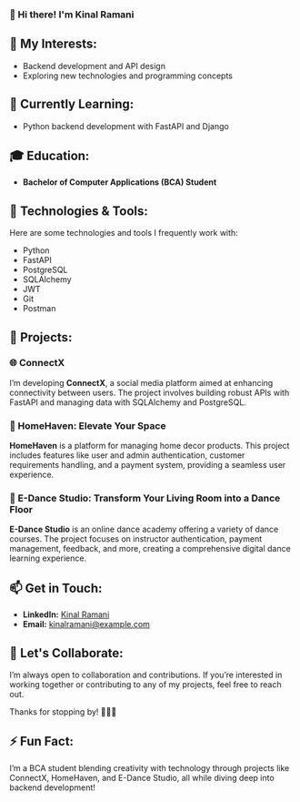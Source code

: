 ### 👋 Hi there! I'm Kinal Ramani

## 👀 My Interests:
- Backend development and API design
- Exploring new technologies and programming concepts

## 🌱 Currently Learning:
- Python backend development with FastAPI and Django

## 🎓 Education:
- **Bachelor of Computer Applications (BCA) Student**

## 🔧 Technologies & Tools:
Here are some technologies and tools I frequently work with:
- Python
- FastAPI
- PostgreSQL
- SQLAlchemy
- JWT
- Git
- Postman

## 📂 Projects:

### 🌐 ConnectX
I’m developing **ConnectX**, a social media platform aimed at enhancing connectivity between users. The project involves building robust APIs with FastAPI and managing data with SQLAlchemy and PostgreSQL.

### 🏡 HomeHaven: Elevate Your Space
**HomeHaven** is a platform for managing home decor products. This project includes features like user and admin authentication, customer requirements handling, and a payment system, providing a seamless user experience.

### 💃 E-Dance Studio: Transform Your Living Room into a Dance Floor
**E-Dance Studio** is an online dance academy offering a variety of dance courses. The project focuses on instructor authentication, payment management, feedback, and more, creating a comprehensive digital dance learning experience.

## 📫 Get in Touch:
- **LinkedIn:** [Kinal Ramani](https://www.linkedin.com/in/kinal-ramani)
- **Email:** [kinalramani@example.com](mailto:kinalramani@example.com)

## 🤝 Let's Collaborate:
I’m always open to collaboration and contributions. If you’re interested in working together or contributing to any of my projects, feel free to reach out.

Thanks for stopping by! 👩‍💻🚀

## ⚡ Fun Fact:
I’m a BCA student blending creativity with technology through projects like ConnectX, HomeHaven, and E-Dance Studio, all while diving deep into backend development!

